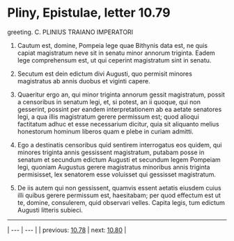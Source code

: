# Pliny, Epistulae, letter 10.79

greeting. C. PLINIUS TRAIANO IMPERATORI



1. Cautum est, domine, Pompeia lege quae Bithynis data est, ne quis capiat magistratum neve sit in senatu minor annorum triginta. Eadem lege comprehensum est, ut qui ceperint magistratum sint in senatu.



2. Secutum est dein edictum divi Augusti, quo permisit minores magistratus ab annis duobus et viginti capere.



3. Quaeritur ergo an, qui minor triginta annorum gessit magistratum, possit a censoribus in senatum legi, et, si potest, an ii quoque, qui non gesserint, possint per eandem interpretationem ab ea aetate senatores legi, a qua illis magistratum gerere permissum est; quod alioqui factitatum adhuc et esse necessarium dicitur, quia sit aliquanto melius honestorum hominum liberos quam e plebe in curiam admitti.



4. Ego a destinatis censoribus quid sentirem interrogatus eos quidem, qui minores triginta annis gessissent magistratum, putabam posse in senatum et secundum edictum Augusti et secundum legem Pompeiam legi, quoniam Augustus gerere magistratus minoribus annis triginta permisisset, lex senatorem esse voluisset qui gessisset magistratum.



5. De iis autem qui non gessissent, quamvis essent aetatis eiusdem cuius illi quibus gerere permissum est, haesitabam; per quod effectum est ut te, domine, consulerem, quid observari velles. Capita legis, tum edictum Augusti litteris subieci.



---

| --- | --- |
| previous: [10.78](../10.78/) | next: [10.80](../10.80/) |
